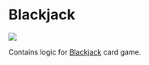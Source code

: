 # Blackjack

![](https://travis-ci.com/paciej00/Blackjack.svg?branch=master)

Contains logic for [Blackjack](https://en.wikipedia.org/wiki/Blackjack) card game.
